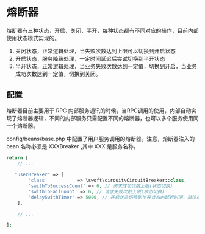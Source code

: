 # 熔断器

熔断器有三种状态，开启、关闭、半开，每种状态都有不同对应的操作，目前内部使用状态模式实现的。

1. 关闭状态，正常逻辑处理，当失败次数达到上限可以切换到开启状态
2. 开启状态，服务降级处理，一定时间延迟后尝试切换到半开状态
3. 半开状态，正常逻辑处理，当业务失败次数达到一定值，切换到开启，当业务成功次数达到一定值，切换到关闭。

## 配置

熔断器目前主要用于 RPC 内部服务通讯的时候，当RPC调用的使用，内部自动实现了熔断器逻辑，不同的内部服务只需配置不同的熔断器，也可以多个服务使用同一个熔断器。

config/beans/base.php 中配置了用户服务调用的熔断器。注意，熔断器注入的 bean 名称必须是 XXXBreaker ,其中 XXX 是服务名称。

```php
return [
    // ...
    
   "userBreaker" => [
        'class'           => \swoft\circuit\CircuitBreaker::class,
        'swithToSuccessCount' => 6, // 请求成功次数上限(状态切换)
        'swithToFailCount' => 6, // 请求失败次数上限(状态切换)
        'delaySwithTimer' => 5000, // 开启状态切换到半开状态的延迟时间，单位毫秒
    ],
    
    // ...

];
```



